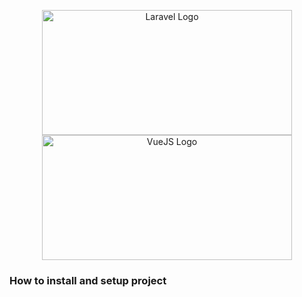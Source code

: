 <p align="center"><a href="https://laravel.com" target="_blank"><img src="https://raw.githubusercontent.com/laravel/art/master/logo-lockup/5%20SVG/2%20CMYK/1%20Full%20Color/laravel-logolockup-cmyk-red.svg" width="400" height="200" alt="Laravel Logo"></a><a href="https://vuejs.org/" target="_blank"><img src="https://blog.haposoft.com/content/images/size/w2000/2021/12/Logo-Vuejs.png" width="400" height="200" alt="VueJS Logo"></a></p>

### How to install and setup project

